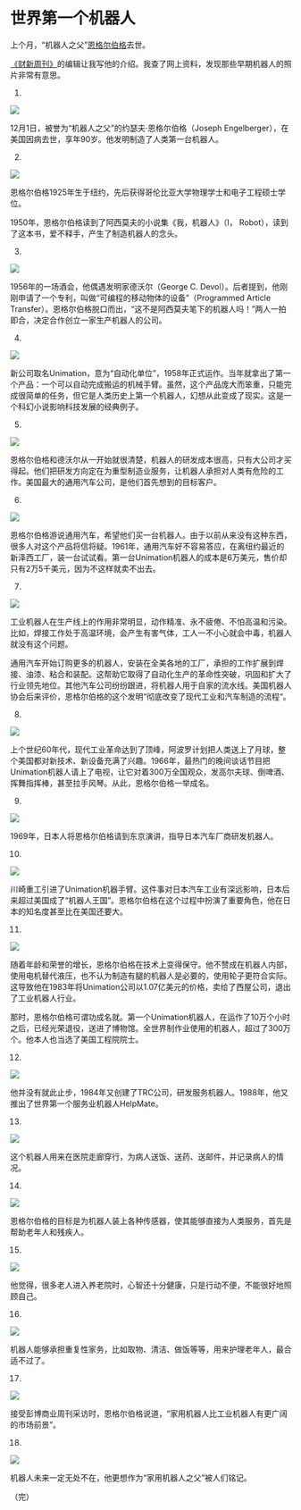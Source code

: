 # 世界第一个机器人

上个月，“机器人之父”[恩格尔伯格](https://en.wikipedia.org/wiki/Joseph_Engelberger)去世。

[《财新周刊》](http://weekly.caixin.com/2016-01-01/100895185.html)的编辑让我写他的介绍。我查了网上资料，发现那些早期机器人的照片非常有意思。

1.

![](http://www.ruanyifeng.com/blogimg/asset/2016/bg2016010801.jpg)

12月1日，被誉为“机器人之父”的约瑟夫·恩格尔伯格（Joseph Engelberger），在美国因病去世，享年90岁。他发明制造了人类第一台机器人。

2.

![](http://www.ruanyifeng.com/blogimg/asset/2016/bg2016010824.jpg)

恩格尔伯格1925年生于纽约，先后获得哥伦比亚大学物理学士和电子工程硕士学位。

1950年，恩格尔伯格读到了阿西莫夫的小说集《我，机器人》（I， Robot），读到了这本书，爱不释手，产生了制造机器人的念头。

3.

![](http://www.ruanyifeng.com/blogimg/asset/2016/bg2016010804.jpg)

1956年的一场酒会，他偶遇发明家德沃尔（George C. Devol）。后者提到，他刚刚申请了一个专利，叫做“可编程的移动物体的设备”（Programmed Article Transfer）。恩格尔伯格脱口而出，“这不是阿西莫夫笔下的机器人吗！”两人一拍即合，决定合作创立一家生产机器人的公司。

4.

![](http://www.ruanyifeng.com/blogimg/asset/2016/bg2016010802.jpg)

新公司取名Unimation，意为“自动化单位”，1958年正式运作。当年就拿出了第一个产品：一个可以自动完成搬运的机械手臂。虽然，这个产品庞大而笨重，只能完成很简单的任务，但它是人类历史上第一个机器人，幻想从此变成了现实。这是一个科幻小说影响科技发展的经典例子。

5.

![](http://www.ruanyifeng.com/blogimg/asset/2016/bg2016010825.jpg)

恩格尔伯格和德沃尔从一开始就很清楚，机器人的研发成本很高，只有大公司才买得起。他们把研发方向定在为重型制造业服务，让机器人承担对人类有危险的工作。美国最大的通用汽车公司，是他们首先想到的目标客户。

6.

![](http://www.ruanyifeng.com/blogimg/asset/2016/bg2016010816.jpg)

恩格尔伯格游说通用汽车，希望他们买一台机器人。由于以前从来没有这种东西，很多人对这个产品将信将疑。1961年，通用汽车好不容易答应，在离纽约最近的新泽西工厂，装一台试试看。第一台Unimation机器人的成本是6万美元，售价却只有2万5千美元，因为不这样就卖不出去。

7.

![](http://www.ruanyifeng.com/blogimg/asset/2016/bg2016010809.jpg)

工业机器人在生产线上的作用非常明显，动作精准、永不疲倦、不怕高温和污染。比如，焊接工作处于高温环境，会产生有害气体，工人一不小心就会中毒，机器人就没有这个问题。

通用汽车开始订购更多的机器人，安装在全美各地的工厂，承担的工作扩展到焊接、油漆、粘合和装配。这帮助它取得了自动化生产的革命性突破，巩固和扩大了行业领先地位。其他汽车公司纷纷跟进，将机器人用于自家的流水线。美国机器人协会后来评价，恩格尔伯格的这个发明“彻底改变了现代工业和汽车制造的流程“。

8.

![](http://www.ruanyifeng.com/blogimg/asset/2016/bg2016010807.jpg)

上个世纪60年代，现代工业革命达到了顶峰，阿波罗计划把人类送上了月球，整个美国都对新技术、新设备充满了兴趣。1966年，最热门的晚间谈话节目把Unimation机器人请上了电视，让它对着300万全国观众，发高尔夫球、倒啤酒、挥舞指挥棒，甚至拉手风琴。从此，恩格尔伯格一举成名。

9.

![](http://www.ruanyifeng.com/blogimg/asset/2016/bg2016010810.jpg)

1969年，日本人将恩格尔伯格请到东京演讲，指导日本汽车厂商研发机器人。

10.

![](http://www.ruanyifeng.com/blogimg/asset/2016/bg2016010811.jpg)

川崎重工引进了Unimation机器手臂。这件事对日本汽车工业有深远影响，日本后来超过美国成了“机器人王国”。恩格尔伯格在这个过程中扮演了重要角色，他在日本的知名度甚至比在美国还要大。

11.

![](http://www.ruanyifeng.com/blogimg/asset/2016/bg2016010803.jpg)

随着年龄和荣誉的增长，恩格尔伯格在技术上变得保守。他不赞成在机器人内部，使用电机替代液压，也不认为制造有腿的机器人是必要的，使用轮子更符合实际。这导致他在1983年将Unimation公司以1.07亿美元的价格，卖给了西屋公司，退出了工业机器人行业。

那时，恩格尔伯格可谓功成名就。第一个Unimation机器人，在运作了10万个小时之后，已经光荣退役，送进了博物馆。全世界制作业使用的机器人，超过了300万个。他本人也当选了美国工程院院士。

12.

![](http://www.ruanyifeng.com/blogimg/asset/2016/bg2016010813.jpg)

他并没有就此止步，1984年又创建了TRC公司，研发服务机器人。1988年，他又推出了世界第一个服务业机器人HelpMate。

13.

![](http://www.ruanyifeng.com/blogimg/asset/2016/bg2016010815.jpg)

这个机器人用来在医院走廊穿行，为病人送饭、送药、送邮件，并记录病人的情况。

14.

![](http://www.ruanyifeng.com/blogimg/asset/2016/bg2016010822.jpg)

恩格尔伯格的目标是为机器人装上各种传感器，使其能够直接为人类服务，首先是帮助老年人和残疾人。

15.

![](http://www.ruanyifeng.com/blogimg/asset/2016/bg2016010820.jpg)

他觉得，很多老人进入养老院时，心智还十分健康，只是行动不便，不能很好地照顾自己。

16.

![](http://www.ruanyifeng.com/blogimg/asset/2016/bg2016010821.jpg)

机器人能够承担重复性家务，比如取物、清洁、做饭等等，用来护理老年人，最合适不过了。

17.

![](http://www.ruanyifeng.com/blogimg/asset/2016/bg2016010817.jpg)

接受彭博商业周刊采访时，恩格尔伯格说道，“家用机器人比工业机器人有更广阔的市场前景”。

18.

![](http://www.ruanyifeng.com/blogimg/asset/2016/bg2016010818.jpg)

机器人未来一定无处不在，他更想作为“家用机器人之父”被人们铭记。

（完）

